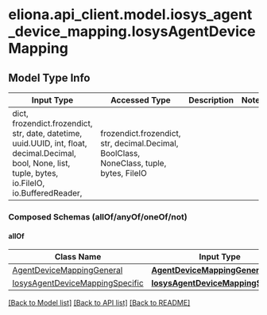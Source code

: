 # eliona.api_client.model.iosys_agent_device_mapping.IosysAgentDeviceMapping

## Model Type Info
Input Type | Accessed Type | Description | Notes
------------ | ------------- | ------------- | -------------
dict, frozendict.frozendict, str, date, datetime, uuid.UUID, int, float, decimal.Decimal, bool, None, list, tuple, bytes, io.FileIO, io.BufferedReader,  | frozendict.frozendict, str, decimal.Decimal, BoolClass, NoneClass, tuple, bytes, FileIO |  | 

### Composed Schemas (allOf/anyOf/oneOf/not)
#### allOf
Class Name | Input Type | Accessed Type | Description | Notes
------------- | ------------- | ------------- | ------------- | -------------
[AgentDeviceMappingGeneral](AgentDeviceMappingGeneral.md) | [**AgentDeviceMappingGeneral**](AgentDeviceMappingGeneral.md) | [**AgentDeviceMappingGeneral**](AgentDeviceMappingGeneral.md) |  | 
[IosysAgentDeviceMappingSpecific](IosysAgentDeviceMappingSpecific.md) | [**IosysAgentDeviceMappingSpecific**](IosysAgentDeviceMappingSpecific.md) | [**IosysAgentDeviceMappingSpecific**](IosysAgentDeviceMappingSpecific.md) |  | 

[[Back to Model list]](../../README.md#documentation-for-models) [[Back to API list]](../../README.md#documentation-for-api-endpoints) [[Back to README]](../../README.md)

